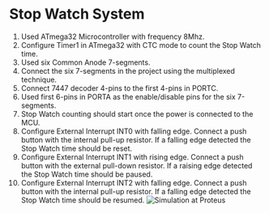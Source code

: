 # Stop Watch System 
1. Used ATmega32 Microcontroller with frequency 8Mhz.
2. Configure Timer1 in ATmega32 with CTC mode to count the Stop Watch time.
3. Used six Common Anode 7-segments.
4. Connect the six 7-segments in the project using the multiplexed technique.
5. Connect 7447 decoder 4-pins to the first 4-pins in PORTC.
6. Used first 6-pins in PORTA as the enable/disable pins for the six 7-segments.
7. Stop Watch counting should start once the power is connected to the MCU.
8. Configure External Interrupt INT0 with falling edge. Connect a push button with the
   internal pull-up resistor. If a falling edge detected the Stop Watch time should be
   reset.
9. Configure External Interrupt INT1 with rising edge. Connect a push button with the
   external pull-down resistor. If a raising edge detected the Stop Watch time should be
   paused.
10. Configure External Interrupt INT2 with falling edge. Connect a push button with the
    internal pull-up resistor. If a falling edge detected the Stop Watch time should be
    resumed.
![Simulation at Proteus](https://github.com/M0hammedSaeed/Stop-Watch-Project/assets/114070625/e05cc3f7-16f6-4fd2-ba0f-bd02e75fa3bc)
